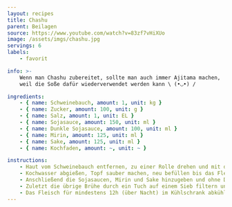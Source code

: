 ```yaml
---
layout: recipes
title: Chashu
parent: Beilagen
source: https://www.youtube.com/watch?v=83zf7vHiXUo
image: /assets/imgs/chashu.jpg
servings: 6
labels:
    - favorit

info: >-
    Wenn man Chashu zubereitet, sollte man auch immer Ajitama machen,
    weil die Soße dafür wiederverwendet werden kann \ (•◡•) /

ingredients:
    - { name: Schweinebauch, amount: 1, unit: kg }
    - { name: Zucker, amount: 100, unit: g }
    - { name: Salz, amount: 1, unit: EL }
    - { name: Sojasauce, amount: 150, unit: ml }
    - { name: Dunkle Sojasauce, amount: 100, unit: ml }
    - { name: Mirin, amount: 125, unit: ml }
    - { name: Sake, amount: 125, unit: ml }
    - { name: Kochfaden, amount: ~, unit: ~ }

instructions:
    - Haut vom Schweinebauch entfernen, zu einer Rolle drehen und mit dem Kochfaden einbinden. Das gebundene Fleisch in einem Kochtopf mit Wasser bedecken und ~20 Minuten lang mit Deckel kochen. 
    - Kochwasser abgießen, Topf sauber machen, neu befüllen bis das Fleisch mit Wasser bedeckt ist und den Zucker und das Salz hinzugeben. 1h mit Deckel kochen lassen. 
    - Anschließend die Sojasaucen, Mirin und Sake hinzugeben und ohne Deckel für 1h kochen lassen. Das Fleisch nach 30 Minuten wenden.
    - Zuletzt die übrige Brühe durch ein Tuch auf einem Sieb filtern und z. B.  für Ajitama verwenden.
    - Das Fleisch für mindestens 12h (über Nacht) im Kühlschrank abkühlen lassen. Fertig!
---
```

